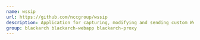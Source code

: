 ```yaml
---
name: wssip
url: https://github.com/nccgroup/wssip
description: Application for capturing, modifying and sending custom WebSocket data from client to server and vice versa.
group: blackarch blackarch-webapp blackarch-proxy
---
```

